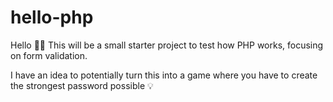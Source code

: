 # hello-php

Hello 👋🏼 This will be a small starter project to test how PHP works, focusing on form validation. 

I have an idea to potentially turn this into a game where you have to create the strongest password possible 💡